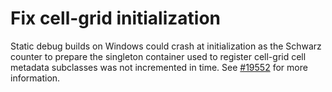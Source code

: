 # Fix cell-grid initialization

Static debug builds on Windows could crash at initialization as
the Schwarz counter to prepare the singleton container used to
register cell-grid cell metadata subclasses was not incremented
in time. See [#19552](https://gitlab.kitware.com/vtk/vtk/-/issues/19552)
for more information.
